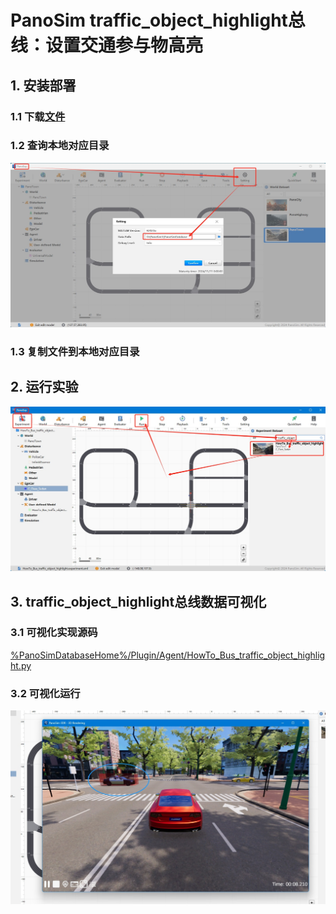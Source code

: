 # PanoSim traffic_object_highlight总线：设置交通参与物高亮

## 1. 安装部署

### 1.1 下载[文件](./PanoSimDatabase)

### 1.2 查询本地对应目录
![image](../ego/docs/images/folder.jpg)

### 1.3 复制文件到本地对应目录

## 2. 运行实验
![image](docs/images/open.jpg)


## 3. traffic_object_highlight总线数据可视化

### 3.1 可视化实现源码
[%PanoSimDatabaseHome%/Plugin/Agent/HowTo_Bus_traffic_object_highlight.py](PanoSimDatabase/Plugin/Agent/HowTo_Bus_traffic_object_highlight.py)

### 3.2 可视化运行
![image](docs/images/visualization.jpg)

